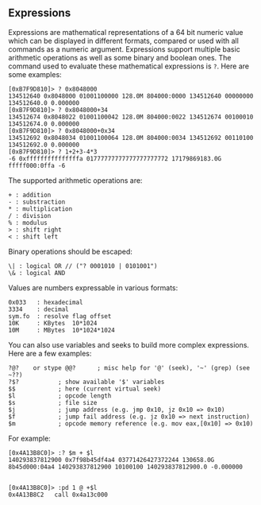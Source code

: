 ## Expressions

Expressions are mathematical representations of a 64 bit numeric value which can be displayed in different formats, compared or used with all commands as a numeric argument. Expressions support multiple basic arithmetic operations as well as some binary and boolean ones. The command used to evaluate these mathematical expressions is `?`. Here are some examples:

    [0xB7F9D810]> ? 0x8048000
    134512640 0x8048000 01001100000 128.0M 804000:0000 134512640 00000000 134512640.0 0.000000  
    [0xB7F9D810]> ? 0x8048000+34
    134512674 0x8048022 01001100042 128.0M 804000:0022 134512674 00100010 134512674.0 0.000000  
    [0xB7F9D810]> ? 0x8048000+0x34
    134512692 0x8048034 01001100064 128.0M 804000:0034 134512692 00110100 134512692.0 0.000000  
    [0xB7F9D810]> ? 1+2+3-4*3
    -6 0xfffffffffffffffa 01777777777777777777772 17179869183.0G fffff000:0ffa -6   

The supported arithmetic operations are:

    + : addition
    - : substraction
    * : multiplication
    / : division
    % : modulus
    > : shift right
    < : shift left

Binary operations should be escaped:

    \| : logical OR // ("? 0001010 | 0101001")
    \& : logical AND

Values are numbers expressable in various formats:

    0x033   : hexadecimal
    3334    : decimal
    sym.fo  : resolve flag offset
    10K     : KBytes  10*1024
    10M     : MBytes  10*1024*1024

You can also use variables and seeks to build more complex expressions. Here are a few examples:

    ?@?    or stype @@?      ; misc help for '@' (seek), '~' (grep) (see ~??)
    ?$?           ; show available '$' variables
    $$            ; here (current virtual seek)
    $l            ; opcode length
    $s            ; file size
    $j            ; jump address (e.g. jmp 0x10, jz 0x10 => 0x10)
    $f            ; jump fail address (e.g. jz 0x10 => next instruction)
    $m            ; opcode memory reference (e.g. mov eax,[0x10] => 0x10)

For example:

    [0x4A13B8C0]> :? $m + $l
    140293837812900 0x7f98b45df4a4 03771426427372244 130658.0G 8b45d000:04a4 140293837812900 10100100 140293837812900.0 -0.000000


    [0x4A13B8C0]> :pd 1 @ +$l
    0x4A13B8C2   call 0x4a13c000   
